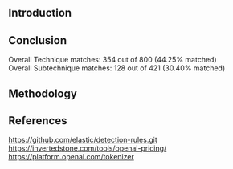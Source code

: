 ## Introduction

## Conclusion 

Overall Technique matches: 354 out of 800 (44.25% matched)  
Overall Subtechnique matches: 128 out of 421 (30.40% matched)  

## Methodology

## References
https://github.com/elastic/detection-rules.git  
https://invertedstone.com/tools/openai-pricing/  
https://platform.openai.com/tokenizer  